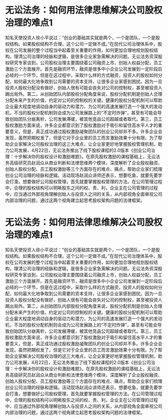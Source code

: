 # 无讼法务：如何用法律思维解决公司股权治理的难点1

知名天使投资人徐小平说过：“创业的基础其实就是两个，一个是团队，一个是股权结构。如果股权结构不合理，这个公司一定做不成。”在现代公司治理体系中，股权在公司发展的整个过程当中起着至关重要的作用，如何更加合理地规划股权结构，理清公司治理的经脉和逻辑，是很多企业家急需解决的问题。无讼法务资深股权研究专家谈到，公司股权治理主要围绕着公司融资上市，创始人权益分配，员工激励三个方面展开。首先是融资环节，融资是很多中小企业公司发展到一定阶段后必经的一个环节，但是在这过程中，采取什么样的方式融资，投资人的股权如何分配，如何最大化地争取到公司需要的资本支持，让很多企业家感到困扰。因为一旦投资人股权分配没有做好，创始人很有可能会丧失对公司的控制权，甚至被投资人踢出局外。第二，从创始团队内部股权分配角度来说，股权分配机制是创始人合理分配未来产生的价值，约定对公司的控制权的关键。健康的股权分配机制可以帮助企业最大程度地调动自身的驱动力和潜力，为公司的高速发展打造一个强大的发动机，不当的股权分配机制则会成为公司发展路上的“不定时炸弹”，甚至有可能会导致创始团队分崩离析，公司发展滞缓，被其他竞品公司超越或者取代。第三，员工股权激励方面来说，许多企业都意识到了股权激励对于吸引和留住高水平人才的重要意义，但是，真正成功通过股权激励凝聚团队的创业公司却并不多。许多企业会发现，虽然把期权发了，但是它对于企业里的员工而言激励效果十分有限。为了帮助企业家解决公司股权治理的这三大难点，让企业家更好地掌握股权管理机制，助力公司发展，4月22日，无讼法务推出了线下股权课程的2.0版本《创业公司治理：十步解决你的股权设计和激励难题》。在原先股权激励的课程基础上，无讼法务高级研究员赵润众从商业判断和法律思维两个模块，深度解析了企业股权融资、创始人股权分配、员工股权激励等三个方面存在的难点、痛点，帮助企业家们梳理创业公司治理的经脉和逻辑。活动现场赵润众讲师还表示，想要吃鱼，就要先要学会打渔，想要做好公司股权管理，首先就要掌握股权管理的方法。在公司管理过程中，合理的股权结构可以明晰股东之间的权、责、利，企业主在公司管理的过程中，应当通过外部视角理解创始人与投资人之间的关系，从内部视角全面审视公司内部治理的问题，通过这两个视角建立起思考股权架构问题的法律框架。

# 无讼法务：如何用法律思维解决公司股权治理的难点1

知名天使投资人徐小平说过：“创业的基础其实就是两个，一个是团队，一个是股权结构。如果股权结构不合理，这个公司一定做不成。”在现代公司治理体系中，股权在公司发展的整个过程当中起着至关重要的作用，如何更加合理地规划股权结构，理清公司治理的经脉和逻辑，是很多企业家急需解决的问题。无讼法务资深股权研究专家谈到，公司股权治理主要围绕着公司融资上市，创始人权益分配，员工激励三个方面展开。首先是融资环节，融资是很多中小企业公司发展到一定阶段后必经的一个环节，但是在这过程中，采取什么样的方式融资，投资人的股权如何分配，如何最大化地争取到公司需要的资本支持，让很多企业家感到困扰。因为一旦投资人股权分配没有做好，创始人很有可能会丧失对公司的控制权，甚至被投资人踢出局外。第二，从创始团队内部股权分配角度来说，股权分配机制是创始人合理分配未来产生的价值，约定对公司的控制权的关键。健康的股权分配机制可以帮助企业最大程度地调动自身的驱动力和潜力，为公司的高速发展打造一个强大的发动机，不当的股权分配机制则会成为公司发展路上的“不定时炸弹”，甚至有可能会导致创始团队分崩离析，公司发展滞缓，被其他竞品公司超越或者取代。第三，员工股权激励方面来说，许多企业都意识到了股权激励对于吸引和留住高水平人才的重要意义，但是，真正成功通过股权激励凝聚团队的创业公司却并不多。许多企业会发现，虽然把期权发了，但是它对于企业里的员工而言激励效果十分有限。为了帮助企业家解决公司股权治理的这三大难点，让企业家更好地掌握股权管理机制，助力公司发展，4月22日，无讼法务推出了线下股权课程的2.0版本《创业公司治理：十步解决你的股权设计和激励难题》。在原先股权激励的课程基础上，无讼法务高级研究员赵润众从商业判断和法律思维两个模块，深度解析了企业股权融资、创始人股权分配、员工股权激励等三个方面存在的难点、痛点，帮助企业家们梳理创业公司治理的经脉和逻辑。活动现场赵润众讲师还表示，想要吃鱼，就要先要学会打渔，想要做好公司股权管理，首先就要掌握股权管理的方法。在公司管理过程中，合理的股权结构可以明晰股东之间的权、责、利，企业主在公司管理的过程中，应当通过外部视角理解创始人与投资人之间的关系，从内部视角全面审视公司内部治理的问题，通过这两个视角建立起思考股权架构问题的法律框架。

